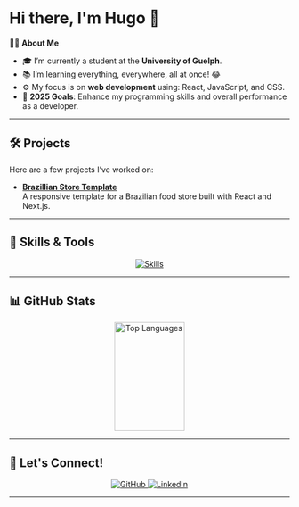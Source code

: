 # Hi there, I'm Hugo 👋 

👨‍💻 **About Me**  
- 🎓 I’m currently a student at the **University of Guelph**.  
- 📚 I’m learning everything, everywhere, all at once! 😂  
- ⚙️ My focus is on **web development** using: React, JavaScript, and CSS.  
- 🚀 **2025 Goals**: Enhance my programming skills and overall performance as a developer.  

---

## 🛠️ **Projects**
Here are a few projects I’ve worked on:

- **[Brazillian Store Template](https://brasil-food.hugoprado.dev/)**  
  A responsive template for a Brazilian food store built with React and Next.js.

---

## 🧠 **Skills & Tools**
<p align="center">
    <a href="https://skillicons.dev">
        <img src="https://skillicons.dev/icons?i=react,javascript,html,css,c,java,python,git,github,linkedin,docker,linux,sqlite" alt="Skills" />
    </a>
</p>

---

## 📊 **GitHub Stats**
<div align="center">   
    <img width="50%" height="195px" src="https://github-readme-stats.vercel.app/api/top-langs/?username=hugopradops&layout=compact&hide_border=true&title_color=58A6FF&text_color=C3D1D9&bg_color=0D1117" alt="Top Languages" />
</div>

---

## 🌟 **Let's Connect!**
<p align="center">
    <a href="https://github.com/hugopradops" target="_blank">
        <img src="https://img.shields.io/badge/GitHub-%2312100E.svg?style=for-the-badge&logo=github&logoColor=white" alt="GitHub" />
    </a>
    <a href="https://linkedin.com/in/hugopradops" target="_blank">
        <img src="https://img.shields.io/badge/LinkedIn-%230077B5.svg?style=for-the-badge&logo=linkedin&logoColor=white" alt="LinkedIn" />
    </a>
</p>

---

<!-- 
Helpful Resources:
- https://github.com/anuraghazra/github-readme-stats/blob/master/themes/README.md
- https://github.com/rudrabarad/Gifs 
-->
